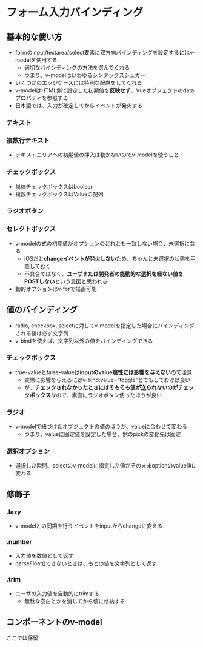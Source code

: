 # フォーム入力バインディング
## 基本的な使い方
* formのinput/textarea/select要素に双方向バインディングを設定するにはv-modelを使用する
    * 適切なバインディングの方法を選んでくれる
    * つまり、v-modelはいわゆるシンタックスシュガー
* いくつかのエッジケースには特別な配慮をしてくれる
* v-modelはHTML側で設定した初期値を**反映せず**、Vueオブジェクトのdataプロパティを参照する
* 日本語では、入力が確定してからイベントが発火する

### テキスト

### 複数行テキスト
* テキストエリアへの初期値の挿入は動かないのでv-modelを使うこと

### チェックボックス
* 単体チェックボックスはboolean
* 複数チェックボックスはValueの配列

### ラジオボタン

### セレクトボックス
* v-modelの式の初期値がオプションのどれとも一致しない場合、未選択になる
    * iOSだと**changeイベントが発火しない**ため、ちゃんと未選択の状態を用意しておく
    * 不具合ではなく、**ユーザまたは開発者の能動的な選択を経ない値をPOSTしない**という意図と思われる
* 動的オプションはv-forで描画可能

## 値のバインディング
* radio, checkbox, selectに対してv-modelを指定した場合にバインディングされる値は必ず文字列
* v-bindを使えば、文字列以外の値をバインディングできる

### チェックボックス
* true-valueとfalse-valueは**inputのvalue属性には影響を与えない**ので注意
    * 実際に影響を与えるにはv-bind:value="toggle"とでもしておけば良い
    * が、**チェックされなかったときにはそもそも値が送られないのがチェックボックス**なので、素直にラジオボタン使ったほうが良い

### ラジオ
* v-modelで紐づけたオブジェクトの値のほうが、valueに合わせて変わる
    * つまり、valueに固定値を設定した場合、例のpickの変化先は固定

### 選択オプション
* 選択した瞬間、selectのv-modelに指定した値がそのままoptionのvalue値に変わる

## 修飾子
### .lazy
* v-modelとの同期を行うイベントをinputからchangeに変える

### .number
* 入力値を数値として返す
* parseFloat()できないときは、もとの値を文字列として返す

### .trim
* ユーザの入力値を自動的にtrimする
    * 無駄な空白とかを消してから値に格納する

## コンポーネントのv-model
ここでは保留
